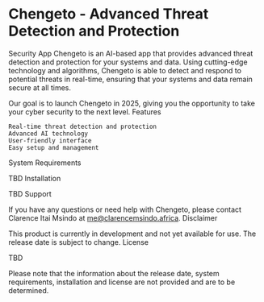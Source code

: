 # Chengeto - Advanced Threat Detection and Protection
Security App
Chengeto is an AI-based app that provides advanced threat detection and protection for your systems and data. Using cutting-edge technology and algorithms, Chengeto is able to detect and respond to potential threats in real-time, ensuring that your systems and data remain secure at all times.

Our goal is to launch Chengeto in 2025, giving you the opportunity to take your cyber security to the next level.
Features

    Real-time threat detection and protection
    Advanced AI technology
    User-friendly interface
    Easy setup and management

System Requirements

TBD
Installation

TBD
Support

If you have any questions or need help with Chengeto, please contact Clarence Itai Msindo at me@clarencemsindo.africa.
Disclaimer

This product is currently in development and not yet available for use. The release date is subject to change.
License

TBD

Please note that the information about the release date, system requirements, installation and license are not provided and are to be determined.
